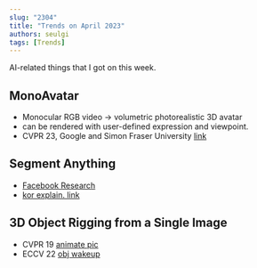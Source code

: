 ```yaml
---
slug: "2304"
title: "Trends on April 2023"
authors: seulgi
tags: [Trends]
---
```


AI-related things that I got on this week.


<!--truncate-->


## MonoAvatar
- Monocular RGB video -> volumetric photorealistic 3D avatar
- can be rendered with user-defined expression and viewpoint.
- CVPR 23, Google and Simon Fraser University [link](https://augmentedperception.github.io/monoavatar/)

## Segment Anything
- [Facebook Research](https://github.com/facebookresearch/segment-anything)
- [kor explain. link](https://blog.annotation-ai.com/segment-anything/)


## 3D Object Rigging from a Single Image
- CVPR 19 [animate pic](https://developer.nvidia.com/blog/transforming-paintings-and-photos-into-animations-with-ai/)
- ECCV 22 [obj wakeup](https://kulbear.github.io/object-wakeup/)
